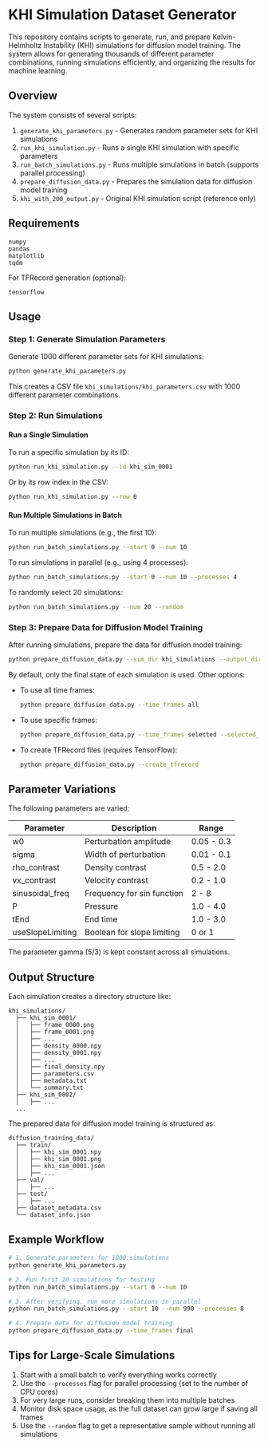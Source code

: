 # KHI Simulation Dataset Generator

This repository contains scripts to generate, run, and prepare Kelvin-Helmholtz Instability (KHI) simulations for diffusion model training. The system allows for generating thousands of different parameter combinations, running simulations efficiently, and organizing the results for machine learning.

## Overview

The system consists of several scripts:

1. `generate_khi_parameters.py` - Generates random parameter sets for KHI simulations
2. `run_khi_simulation.py` - Runs a single KHI simulation with specific parameters
3. `run_batch_simulations.py` - Runs multiple simulations in batch (supports parallel processing)
4. `prepare_diffusion_data.py` - Prepares the simulation data for diffusion model training
5. `khi_with_200_output.py` - Original KHI simulation script (reference only)

## Requirements

```
numpy
pandas
matplotlib
tqdm
```

For TFRecord generation (optional):
```
tensorflow
```

## Usage

### Step 1: Generate Simulation Parameters

Generate 1000 different parameter sets for KHI simulations:

```bash
python generate_khi_parameters.py
```

This creates a CSV file `khi_simulations/khi_parameters.csv` with 1000 different parameter combinations.

### Step 2: Run Simulations

#### Run a Single Simulation

To run a specific simulation by its ID:

```bash
python run_khi_simulation.py --id khi_sim_0001
```

Or by its row index in the CSV:

```bash
python run_khi_simulation.py --row 0
```

#### Run Multiple Simulations in Batch

To run multiple simulations (e.g., the first 10):

```bash
python run_batch_simulations.py --start 0 --num 10
```

To run simulations in parallel (e.g., using 4 processes):

```bash
python run_batch_simulations.py --start 0 --num 10 --processes 4
```

To randomly select 20 simulations:

```bash
python run_batch_simulations.py --num 20 --random
```

### Step 3: Prepare Data for Diffusion Model Training

After running simulations, prepare the data for diffusion model training:

```bash
python prepare_diffusion_data.py --sim_dir khi_simulations --output_dir diffusion_training_data
```

By default, only the final state of each simulation is used. Other options:

- To use all time frames:
  ```bash
  python prepare_diffusion_data.py --time_frames all
  ```

- To use specific frames:
  ```bash
  python prepare_diffusion_data.py --time_frames selected --selected_frames 0,50,100,150,200
  ```

- To create TFRecord files (requires TensorFlow):
  ```bash
  python prepare_diffusion_data.py --create_tfrecord
  ```

## Parameter Variations

The following parameters are varied:

| Parameter | Description | Range |
|-----------|-------------|-------|
| w0 | Perturbation amplitude | 0.05 - 0.3 |
| sigma | Width of perturbation | 0.01 - 0.1 |
| rho_contrast | Density contrast | 0.5 - 2.0 |
| vx_contrast | Velocity contrast | 0.2 - 1.0 |
| sinusoidal_freq | Frequency for sin function | 2 - 8 |
| P | Pressure | 1.0 - 4.0 |
| tEnd | End time | 1.0 - 3.0 |
| useSlopeLimiting | Boolean for slope limiting | 0 or 1 |

The parameter gamma (5/3) is kept constant across all simulations.

## Output Structure

Each simulation creates a directory structure like:

```
khi_simulations/
  ├── khi_sim_0001/
  │   ├── frame_0000.png
  │   ├── frame_0001.png
  │   ├── ...
  │   ├── density_0000.npy
  │   ├── density_0001.npy
  │   ├── ...
  │   ├── final_density.npy
  │   ├── parameters.csv
  │   ├── metadata.txt
  │   └── summary.txt
  ├── khi_sim_0002/
  │   ├── ...
  ...
```

The prepared data for diffusion model training is structured as:

```
diffusion_training_data/
  ├── train/
  │   ├── khi_sim_0001.npy
  │   ├── khi_sim_0001.png
  │   ├── khi_sim_0001.json
  │   ├── ...
  ├── val/
  │   ├── ...
  ├── test/
  │   ├── ...
  ├── dataset_metadata.csv
  └── dataset_info.json
```

## Example Workflow

```bash
# 1. Generate parameters for 1000 simulations
python generate_khi_parameters.py

# 2. Run first 10 simulations for testing
python run_batch_simulations.py --start 0 --num 10

# 3. After verifying, run more simulations in parallel
python run_batch_simulations.py --start 10 --num 990 --processes 8

# 4. Prepare data for diffusion model training
python prepare_diffusion_data.py --time_frames final
```

## Tips for Large-Scale Simulations

1. Start with a small batch to verify everything works correctly
2. Use the `--processes` flag for parallel processing (set to the number of CPU cores)
3. For very large runs, consider breaking them into multiple batches
4. Monitor disk space usage, as the full dataset can grow large if saving all frames
5. Use the `--random` flag to get a representative sample without running all simulations 